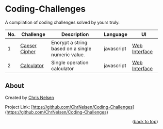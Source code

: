 # Coding-Challenges
A compilation of coding challenges solved by yours truly.

<!-- CODING CHALLENGES TABLE -->
| No.  | Challenge | Description | Language | UI |
| ---- | --------- | ----------- | -------- | -- |
| 1   | [Caeser Cipher](01%20Caeser%20Cipher) | Encrypt a string based on a single numeric value. | javascript | [Web Interface](https://www.chrisnelsen.dev/coding%20challenges/01%20caeser%20cipher/)|
| 2   | [Calculator]() | Single operation calculator | javascript | [Web Interface]()|

<!-- About -->
## About
Created by [Chris Nelsen](https://www.chrisnelsen.dev)

Project Link: [https://github.com/ChrNelsen/Coding-Challenges](https://github.com/ChrNelsen/Coding-Challenges)

<p align="right">(<a href="#top">back to top</a>)</p>
